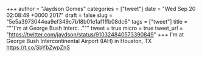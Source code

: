 
+++
author = "Jaydson Gomes"
categories = ["tweet"]
date = "Wed Sep 20 02:08:49 +0000 2017"
draft = false
slug = "5e5a3973044ea9ef349c7b18b01e1af1ffb08dc6"
tags = ["tweet"]
title = """I'm at George Bush Interc..."""
tweet = true
micro = true
tweet_url = "https://twitter.com/jaydson/status/910324840573390849"
+++
I'm at George Bush Intercontinental Airport (IAH) in Houston, TX https://t.co/SbYbZwpZnS
